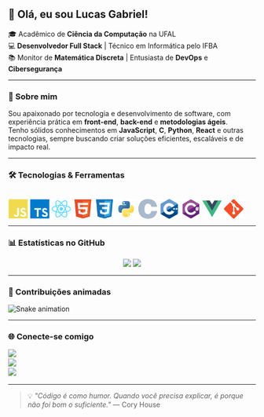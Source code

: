 ## 👋 Olá, eu sou Lucas Gabriel!  
🎓 Acadêmico de **Ciência da Computação** na UFAL  
💻 **Desenvolvedor Full Stack** | Técnico em Informática pelo IFBA  
📚 Monitor de **Matemática Discreta** | Entusiasta de **DevOps** e **Cibersegurança**  

---

### 🚀 Sobre mim  
Sou apaixonado por tecnologia e desenvolvimento de software, com experiência prática em **front-end**, **back-end** e **metodologias ágeis**.  
Tenho sólidos conhecimentos em **JavaScript**, **C**, **Python**, **React** e outras tecnologias, sempre buscando criar soluções eficientes, escaláveis e de impacto real.  

---

### 🛠️ Tecnologias & Ferramentas  
<div style="display: inline_block"><br>
  <img align="center" alt="JavaScript" height="40" width="40" src="https://raw.githubusercontent.com/devicons/devicon/master/icons/javascript/javascript-plain.svg">
  <img align="center" alt="TypeScript" height="40" width="40" src="https://raw.githubusercontent.com/devicons/devicon/master/icons/typescript/typescript-plain.svg">
  <img align="center" alt="React" height="40" width="40" src="https://raw.githubusercontent.com/devicons/devicon/master/icons/react/react-original.svg">
  <img align="center" alt="HTML5" height="40" width="40" src="https://raw.githubusercontent.com/devicons/devicon/master/icons/html5/html5-original.svg">
  <img align="center" alt="CSS3" height="40" width="40" src="https://raw.githubusercontent.com/devicons/devicon/master/icons/css3/css3-original.svg">
  <img align="center" alt="Python" height="40" width="40" src="https://raw.githubusercontent.com/devicons/devicon/master/icons/python/python-original.svg">
  <img align="center" alt="C" height="40" width="40" src="https://raw.githubusercontent.com/devicons/devicon/master/icons/c/c-original.svg">
  <img align="center" alt="C++" height="40" width="40" src="https://raw.githubusercontent.com/devicons/devicon/master/icons/cplusplus/cplusplus-original.svg">
  <img align="center" alt="CSharp" height="40" width="40" src="https://raw.githubusercontent.com/devicons/devicon/master/icons/csharp/csharp-original.svg">
  <img align="center" alt="Vue" height="40" width="40" src="https://raw.githubusercontent.com/devicons/devicon/master/icons/vuejs/vuejs-original.svg">
  <img align="center" alt="Git" height="40" width="40" src="https://raw.githubusercontent.com/devicons/devicon/master/icons/git/git-original.svg">
</div>  

---

### 📊 Estatísticas no GitHub  
<div align="center">
  <img height="180em" src="https://github-readme-stats.vercel.app/api?username=Lucas-Gabriel95&show_icons=true&theme=tokyonight&include_all_commits=true&count_private=true"/>
  <img height="180em" src="https://github-readme-stats.vercel.app/api/top-langs/?username=Lucas-Gabriel95&layout=compact&langs_count=7&theme=tokyonight"/>
</div>

---

### 🐍 Contribuições animadas  
![Snake animation](https://github.com/Lucas-Gabriel95/Lucas-Gabriel95/blob/output/github-contribution-grid-snake.svg)

---

### 🌐 Conecte-se comigo  
<a href="https://linkedin.com/in/lucasgabrieldev" target="_blank"><img src="https://img.shields.io/badge/-LinkedIn-%230077B5?style=for-the-badge&logo=linkedin&logoColor=white"></a>  
<a href="mailto:lucasgabriel.dev@gmail.com"><img src="https://img.shields.io/badge/-Gmail-%23333?style=for-the-badge&logo=gmail&logoColor=white"></a>  
<a href="https://instagram.com/lucasgabriel.dev" target="_blank"><img src="https://img.shields.io/badge/-Instagram-%23E4405F?style=for-the-badge&logo=instagram&logoColor=white"></a>  

---

> 💡 *"Código é como humor. Quando você precisa explicar, é porque não foi bom o suficiente."* — Cory House
